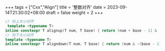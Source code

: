 +++
tags = ["Cxx","Align"]
title = '整数对齐'
date = 2023-09-14T21:30:02+08:00
draft = false
weight = 2
+++

```c++
// 向上大小对齐
 template <typename T>
inline constexpr T alignup(T num, T base) { return (num + base - 1) & (~(base - 1)); }
// 向下大小对齐
template <typename T>
inline constexpr T aligndown(T num, T base) { return (num & ~(base - 1)); }
```

